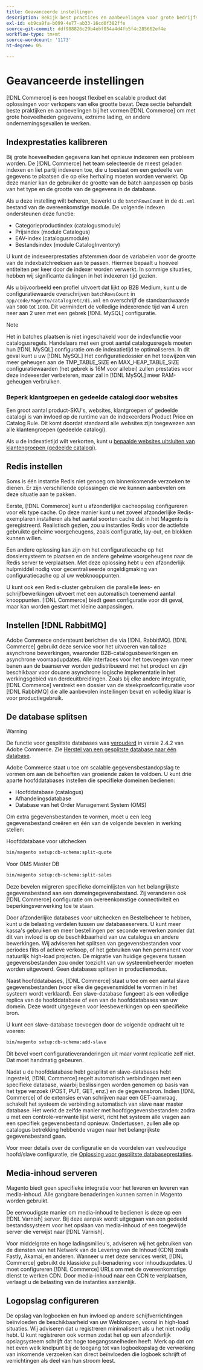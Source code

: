 ```yaml
---
title: Geavanceerde instellingen
description: Bekijk best practices en aanbevelingen voor grote bedrijfssystemen die zijn ontworpen om grote hoeveelheden gegevens te verwerken.
exl-id: eb9ca9fa-b099-4e77-ab33-16cd0f382ffe
source-git-commit: ddf988826c29b4ebf054a4d4fb5f4c285662ef4e
workflow-type: tm+mt
source-wordcount: '1173'
ht-degree: 0%

---
```


# Geavanceerde instellingen

[!DNL Commerce] is een hoogst flexibel en scalable product dat oplossingen voor verkopers van elke grootte bevat. Deze sectie behandelt beste praktijken en aanbevelingen bij het vormen [!DNL Commerce] om met grote hoeveelheden gegevens, extreme lading, en andere ondernemingsgevallen te werken.

## Indexprestaties kalibreren

Bij grote hoeveelheden gegevens kan het opnieuw indexeren een probleem worden. De [!DNL Commerce] het team selecteerde de meest geladen indexen en liet partij indexeren toe, die u toestaat om een gedeelte van gegevens te plaatsen die op elke herhaling moeten worden verwerkt. Op deze manier kan de gebruiker de grootte van de batch aanpassen op basis van het type en de grootte van de gegevens in de database.

Als u deze instelling wilt beheren, bewerkt u de `batchRowsCount` in de `di.xml` bestand van de overeenkomstige module. De volgende indexen ondersteunen deze functie:

* Categorieproductindex (catalogusmodule)
* Prijsindex (module Catalogus)
* EAV-index (catalogusmodule)
* Bestandsindex (module CatalogInventory)

U kunt de indexeerprestaties afstemmen door de variabelen voor de grootte van de indexbatchreeksen aan te passen. Hiermee bepaalt u hoeveel entiteiten per keer door de indexer worden verwerkt. In sommige situaties, hebben wij significante dalingen in het indexeren tijd gezien.

Als u bijvoorbeeld een profiel uitvoert dat lijkt op B2B Medium, kunt u de configuratiewaarde overschrijven `batchRowsCount` in `app/code/Magento/catalog/etc/di.xml` en overschrijf de standaardwaarde van `5000` tot `1000`. Dit vermindert de volledige indexerende tijd van 4 uren neer aan 2 uren met een gebrek [!DNL MySQL] configuratie.

>[!NOTE]
>
>Het in batches plaatsen is niet ingeschakeld voor de indexfunctie voor catalogusregels. Handelaars met een groot aantal catalogusregels moeten hun [!DNL MySQL] configuratie om de indexatietijd te optimaliseren. In dit geval kunt u uw [!DNL MySQL] Het configuratiedossier en het toewijzen van meer geheugen aan de TMP_TABLE_SIZE en MAX_HEAP_TABLE_SIZE configuratiewaarden (het gebrek is 16M voor allebei) zullen prestaties voor deze indexeerder verbeteren, maar zal in [!DNL MySQL] meer RAM-geheugen verbruiken.

### Beperk klantgroepen en gedeelde catalogi door websites

Een groot aantal product-SKU&#39;s, websites, klantgroepen of gedeelde catalogi is van invloed op de runtime van de indexeerders Product Price en Catalog Rule. Dit komt doordat standaard alle websites zijn toegewezen aan alle klantengroepen (gedeelde catalogi).

Als u de indexatietijd wilt verkorten, kunt u [bepaalde websites uitsluiten van klantengroepen (gedeelde catalogi)](https://developer.adobe.com/commerce/php/development/components/indexing/optimization/#customer-group-limitations-by-websites).

## Redis instellen

Soms is één instantie Redis niet genoeg om binnenkomende verzoeken te dienen. Er zijn verschillende oplossingen die we kunnen aanbevelen om deze situatie aan te pakken.

Eerste, [!DNL Commerce] kunt u afzonderlijke cacheopslag configureren voor elk type cache. Op deze manier kunt u net zoveel afzonderlijke Redis-exemplaren installeren als het aantal soorten cache dat in het Magento is geregistreerd. Realistisch gezien, zou u instanties Redis voor de actiefste gebruikte geheime voorgeheugens, zoals configuratie, lay-out, en blokken kunnen willen.

Een andere oplossing kan zijn om het configuratiecache op het dossiersysteem te plaatsen en de andere geheime voorgeheugens naar de Redis server te verplaatsen. Met deze oplossing hebt u een afzonderlijk hulpmiddel nodig voor gecentraliseerde ongeldigmaking van configuratiecache op al uw webknooppunten.

U kunt ook een Redis-cluster gebruiken die parallelle lees- en schrijfbewerkingen uitvoert met een automatisch toenemend aantal knooppunten. [!DNL Commerce] biedt geen configuratie voor dit geval, maar kan worden gestart met kleine aanpassingen.

## Instellen [!DNL RabbitMQ]

Adobe Commerce ondersteunt berichten die via [!DNL RabbitMQ]. [!DNL Commerce] gebruikt deze service voor het uitvoeren van talloze asynchrone bewerkingen, waaronder B2B-catalogusbewerkingen en asynchrone voorraadupdates. Alle interfaces voor het toevoegen van meer banen aan de baanserver worden gedistribueerd met het product en zijn beschikbaar voor douane asynchrone logische implementatie in het werkingsgebied van derdeuitbreidingen. Zoals bij elke andere integratie, [!DNL Commerce] verstrekt een dossier van de steekproefconfiguratie voor [!DNL RabbitMQ] die alle aanbevolen instellingen bevat en volledig klaar is voor productiegebruik.

## De database splitsen

>[!WARNING]
>
>De functie voor gesplitste databases was [verouderd](https://community.magento.com/t5/Magento-DevBlog/Deprecation-of-Split-Database-in-Magento-Commerce/ba-p/465187) in versie 2.4.2 van Adobe Commerce. Zie [Herstel van een gesplitste database naar één database](../configuration/storage/revert-split-database.md).

Adobe Commerce staat u toe om scalable gegevensbestandopslag te vormen om aan de behoeften van groeiende zaken te voldoen. U kunt drie aparte hoofddatabases instellen die specifieke domeinen bedienen:

* Hoofddatabase (catalogus)
* Afhandelingsdatabase
* Database van het Order Management System (OMS)

Om extra gegevensbestanden te vormen, moet u een leeg gegevensbestand creëren en één van de volgende bevelen in werking stellen:

Hoofddatabase voor uitchecken

```bash
bin/magento setup:db-schema:split-quote
```

Voor OMS Master DB

```bash
bin/magento setup:db-schema:split-sales
```

Deze bevelen migreren specifieke domeinlijsten van het belangrijkste gegevensbestand aan een domeingegevensbestand. Zij veranderen ook [!DNL Commerce] configuratie om overeenkomstige connectiviteit en beperkingsverwerking toe te staan.

Door afzonderlijke databases voor uitchecken en Bestelbeheer te hebben, kunt u de belasting verdelen tussen uw databaseservers. U kunt meer kassa&#39;s gebruiken en meer bestellingen per seconde verwerken zonder dat dit van invloed is op de beschikbaarheid van uw catalogus en andere bewerkingen. Wij adviseren het splitsen van gegevensbestanden voor periodes flits of actieve verkoop, of het gebruiken van hen permanent voor natuurlijk high-load projecten. De migratie van huidige gegevens tussen gegevensbestanden zou onder toezicht van uw systeembeheerder moeten worden uitgevoerd.  Geen databases splitsen in productiemodus.

Naast hoofddatabases, [!DNL Commerce] staat u toe om een aantal slave gegevensbestanden (voor elke die gegevensmiddel te vormen in het systeem wordt verklaard). Een slave-database fungeert als een volledige replica van de hoofddatabase of een van de hoofddatabases van uw domein. Deze wordt uitgegeven voor leesbewerkingen op een specifieke bron.

U kunt een slave-database toevoegen door de volgende opdracht uit te voeren:

```bash
bin/magento setup:db-schema:add-slave
```

Dit bevel voert configuratieveranderingen uit maar vormt replicatie zelf niet. Dat moet handmatig gebeuren.

Nadat u de hoofddatabase hebt gesplitst en slave-databases hebt ingesteld, [!DNL Commerce] regelt automatisch verbindingen met een specifieke database, waarbij beslissingen worden genomen op basis van het type verzoek (POST, PUT, GET, enz.) en de gegevensbron. Indien [!DNL Commerce] of de extensies ervan schrijven naar een GET-aanvraag, schakelt het systeem de verbinding automatisch van slave naar master database. Het werkt de zelfde manier met hoofdgegevensbestanden: zodra u met een controle-verwante lijst werkt, richt het systeem alle vragen aan een specifiek gegevensbestand opnieuw. Ondertussen, zullen alle op catalogus betrekking hebbende vragen naar het belangrijkste gegevensbestand gaan.

Voor meer details over de configuratie en de voordelen van veelvoudige hoofd/slave configuratie, zie
[Oplossing voor gesplitste databaseprestaties](../configuration/storage/multi-master.md).

## Media-inhoud serveren

Magento biedt geen specifieke integratie voor het leveren en leveren van media-inhoud. Alle gangbare benaderingen kunnen samen in Magento worden gebruikt.

De eenvoudigste manier om media-inhoud te bedienen is deze op een [!DNL Varnish] server. Bij deze aanpak wordt uitgegaan van een gedeeld bestandssysteem voor het opslaan van media-inhoud of een toegewijde server die verwijst naar [!DNL Varnish].

Voor middelgrote en hoge ladingsmilieu&#39;s, adviseren wij het gebruiken van de diensten van het Netwerk van de Levering van de Inhoud (CDN) zoals Fastly, Akamai, en anderen. Wanneer u met deze services werkt, [!DNL Commerce] gebruikt de klassieke pull-benadering voor inhoudsupdates. U moet configureren [!DNL Commerce] URLs om met de overeenkomstige dienst te werken CDN. Door media-inhoud naar een CDN te verplaatsen, verlaagt u de belasting van de instanties aanzienlijk.

## Logopslag configureren

De opslag van logboeken en hun invloed op andere schijfverrichtingen beïnvloeden de beschikbaarheid van uw Webknopen, vooral in high-load situaties. Wij adviseren dat u registreren minimaliseert als u het niet nodig hebt. U kunt registreren ook vormen zodat het op een afzonderlijk opslagsysteem schrijft dat hoge toegangssnelheden heeft. Merk op dat om het even welk knelpunt bij de toegang tot van logboekopslag de verwerking van inkomende verzoeken kan direct beïnvloeden die logboek schrijft of verrichtingen als deel van hun stroom leest.
